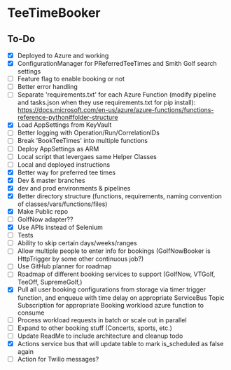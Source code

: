 # TeeTimeBooker

## To-Do
- [x] Deployed to Azure and working
- [x] ConfigurationManager for PReferredTeeTimes and Smith Golf search settings
- [ ] Feature flag to enable booking or not
- [ ] Better error handling
- [ ] Separate 'requirements.txt' for each Azure Function (modify pipeline and tasks.json when they use requirements.txt for pip install): https://docs.microsoft.com/en-us/azure/azure-functions/functions-reference-python#folder-structure
- [x] Load AppSettings from KeyVault
- [ ] Better logging with Operation/Run/CorrelationIDs
- [ ] Break 'BookTeeTimes' into multiple functions
- [ ] Deploy AppSettings as ARM
- [ ] Local script that levergaes same Helper Classes
- [ ] Local and deployed instructions
- [x] Better way for preferred tee times
- [x] Dev & master branches
- [x] dev and prod environments & pipelines
- [x] Better directory structure (functions, requirements, naming convention of classes/vars/functions/files)
- [x] Make Public repo
- [ ] GolfNow adapter??
- [x] Use APIs instead of Selenium
- [ ] Tests
- [ ] Ability to skip certain days/weeks/ranges
- [ ] Allow multiple people to enter info for bookings (GolfNowBooker is HttpTrigger by some other continuous job?)
- [ ] Use GitHub planner for roadmap
- [ ] Roadmap of different booking services to support (GolfNow, VTGolf, TeeOff, SupremeGolf,)
- [x] Pull all user booking configurations from storage via timer trigger function, and enqueue with time delay on appropriate ServiceBus Topic Subscription for appropriate Booking workload azure function to consume
- [ ] Process workload requests in batch or scale out in parallel
- [ ] Expand to other booking stuff (Concerts, sports, etc.)
- [ ] Update ReadMe to include architecture and cleanup todo
- [x] Actions service bus that will update table to mark is_scheduled as false again
- [ ] Action for Twilio messages?
